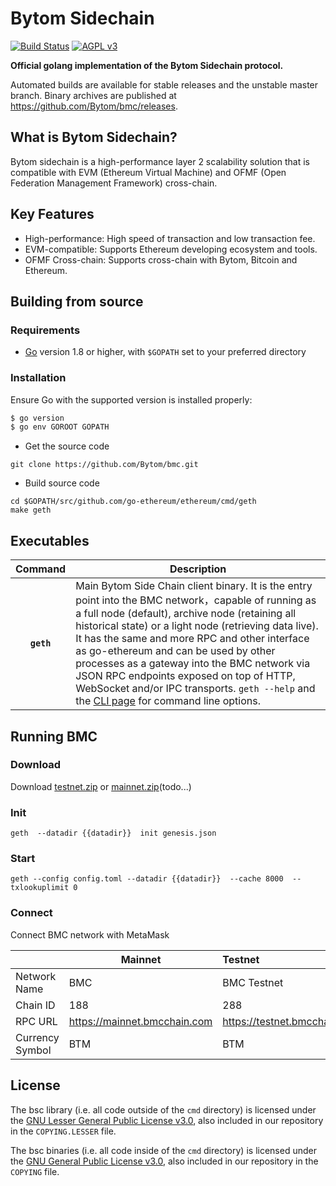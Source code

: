 Bytom Sidechain
======

[![Build Status](https://travis-ci.org/Bytom/bytom.svg)](https://travis-ci.org/Bytom/bytom) [![AGPL v3](https://img.shields.io/badge/license-AGPL%20v3-brightgreen.svg)](./LICENSE)

**Official golang implementation of the Bytom Sidechain protocol.**

Automated builds are available for stable releases and the unstable master branch. Binary archives are published
at https://github.com/Bytom/bmc/releases.

## What is Bytom Sidechain?

Bytom sidechain is a high-performance layer 2 scalability solution that is compatible with EVM (Ethereum Virtual
Machine) and OFMF (Open Federation Management Framework) cross-chain.

## Key Features

- High-performance: High speed of transaction and low transaction fee.
- EVM-compatible: Supports Ethereum developing ecosystem and tools.
- OFMF Cross-chain: Supports cross-chain with Bytom, Bitcoin and Ethereum.

## Building from source

### Requirements

- [Go](https://golang.org/doc/install) version 1.8 or higher, with `$GOPATH` set to your preferred directory

### Installation

Ensure Go with the supported version is installed properly:

```bash
$ go version
$ go env GOROOT GOPATH
```

- Get the source code

```shell
git clone https://github.com/Bytom/bmc.git
```

- Build source code

```shell
cd $GOPATH/src/github.com/go-ethereum/ethereum/cmd/geth 
make geth 
```

## Executables

|  Command   | Description                                                  |
| :--------: | ------------------------------------------------------------ |
| **`geth`** | Main Bytom Side Chain client binary. It is the entry point into the BMC network，capable of running as a full node (default), archive node (retaining all historical state) or a light node (retrieving data live). It has the same and more RPC and other interface as go-ethereum and can be used by other processes as a gateway into the BMC network via JSON RPC endpoints exposed on top of HTTP, WebSocket and/or IPC transports. `geth --help` and the [CLI page](https://geth.ethereum.org/docs/interface/command-line-options) for command line options. |

## Running BMC  
### Download  
Download [testnet.zip](https://github.com/Bytom/bmc/releases/download/v.1.0.0/testnet.zip) or [mainnet.zip]()(todo...)
### Init
```shell
geth  --datadir {{datadir}}  init genesis.json
```
### Start
```shell
geth --config config.toml --datadir {{datadir}}  --cache 8000  --txlookuplimit 0
```
### Connect
Connect BMC network with MetaMask

|                 | Mainnet                      | Testnet                      | 
|:----------------|------------------------------|:-----------------------------|
| Network Name    | BMC                          | BMC Testnet                  |
| Chain ID        | 188                          | 288                          |
| RPC URL         | https://mainnet.bmcchain.com | https://testnet.bmcchain.com |
| Currency Symbol | BTM                          | BTM                          |

## License

The bsc library (i.e. all code outside of the `cmd` directory) is licensed under the
[GNU Lesser General Public License v3.0](https://www.gnu.org/licenses/lgpl-3.0.en.html),
also included in our repository in the `COPYING.LESSER` file.

The bsc binaries (i.e. all code inside of the `cmd` directory) is licensed under the
[GNU General Public License v3.0](https://www.gnu.org/licenses/gpl-3.0.en.html), also
included in our repository in the `COPYING` file.

